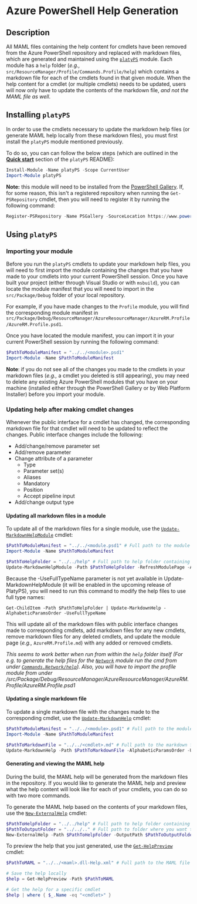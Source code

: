 # Azure PowerShell Help Generation

## Description

All MAML files containing the help content for cmdlets have been removed from the Azure PowerShell repository and replaced with markdown files, which are generated and maintained using the [`platyPS`](https://github.com/PowerShell/platyPS) module. Each module has a `help` folder (_e.g.,_ `src/ResourceManager/Profile/Commands.Profile/help`) which contains a markdown file for each of the cmdlets found in that given module. When the help content for a cmdlet (or multiple cmdlets) needs to be updated, users will now only have to update the contents of the markdown file, _and not the MAML file as well_.

## Installing `platyPS`

In order to use the cmdlets necessary to update the markdown help files (or generate MAML help locally from these markdown files), you must first install the `platyPS` module mentioned previously.

To do so, you can can follow the below steps (which are outlined in the [**Quick start**](https://github.com/PowerShell/platyPS#quick-start) section of the `platyPS` README):

```powershell
Install-Module -Name platyPS -Scope CurrentUser
Import-Module platyPS
```

**Note:** this module will need to be installed from the [PowerShell Gallery](http://www.powershellgallery.com/). If, for some reason, this isn't a registered repository when running the `Get-PSRepository` cmdlet, then you will need to register it by running the following command:

```powershell
Register-PSRepository -Name PSGallery -SourceLocation https://www.powershellgallery.com/api/v2/
```

## Using `platyPS`

### Importing your module

Before you run the `platyPS` cmdlets to update your markdown help files, you will need to first import the module containing the changes that you have made to your cmdlets into your current PowerShell session. Once you have built your project (either through Visual Studio or with `msbuild`), you can locate the module manifest that you will need to import in the `src/Package/Debug` folder of your local repository.

For example, if you have made changes to the `Profile` module, you will find the corresponding module manifest in `src/Package/Debug/ResourceManager/AzureResourceManager/AzureRM.Profile/AzureRM.Profile.psd1`.

Once you have located the module manifest, you can import it in your current PowerShell session by running the following command:

```powershell
$PathToModuleManifest = "../../<module>.psd1"
Import-Module -Name $PathToModuleManifest
```

**Note**: if you do not see all of the changes you made to the cmdlets in your markdown files (_e.g.,_ a cmdlet you deleted is still appearing), you may need to delete any existing Azure PowerShell modules that you have on your machine (installed either through the PowerShell Gallery or by Web Platform Installer) before you import your module.

### Updating help after making cmdlet changes

Whenever the public interface for a cmdlet has changed, the corresponding markdown file for that cmdlet will need to be updated to reflect the changes. Public interface changes include the following:

- Add/change/remove parameter set
- Add/remove parameter
- Change attribute of a parameter
    - Type
    - Parameter set(s)
    - Aliases
    - Mandatory
    - Position
    - Accept pipeline input
- Add/change output type

#### Updating all markdown files in a module

To update all of the markdown files for a single module, use the [`Update-MarkdownHelpModule`](https://github.com/PowerShell/platyPS/blob/master/docs/Update-MarkdownHelpModule.md) cmdlet:

```powershell
$PathToModuleManifest = "../../<module.psd1" # Full path to the module manifest that you have updated
Import-Module -Name $PathToModuleManifest

$PathToHelpFolder = "../../help" # Full path to help folder containing markdown files to be updated
Update-MarkdownHelpModule -Path $PathToHelpFolder -RefreshModulePage -AlphabeticParamsOrder
```

Because the -UseFullTypeName parameter is not yet available in Update-MarkdownHelpModule (it will be enabled in the upcoming release of PlatyPS), you will need to run this command to modify the help files to use full type names:
```
Get-ChildItem -Path $PathToHelpFolder | Update-MarkdownHelp -AlphabeticParamsOrder -UseFullTypeName
```

This will update all of the markdown files with public interface changes made to corresponding cmdlets, add markdown files for any new cmdlets, remove markdown files for any deleted cmdlets, and update the module page (_e.g.,_ `AzureRM.Profile.md`) with any added or removed cmdlets.

_This seems to work better when run from within the `help` folder itself (For e.g. to generate the help files for the [`Network`](https://github.com/Azure/azure-powershell/tree/preview/src/ResourceManager/Network) module run the cmd from under [`Commands.Network/help`](https://github.com/Azure/azure-powershell/tree/preview/src/ResourceManager/Network/Commands.Network/help)). Also, you will have to import the profile module from under <Repo base path>/src/Package/Debug/ResourceManager/AzureResourceManager/AzureRM.Profile/AzureRM.Profile.psd1_

#### Updating a single markdown file

To update a single markdown file with the changes made to the corresponding cmdlet, use the [`Update-MarkdownHelp`](https://github.com/PowerShell/platyPS/blob/master/docs/Update-MarkdownHelp.md) cmdlet:

```powershell
$PathToModuleManifest = "../../<module>.psd1" # Full path to the module manifest that you have updated
Import-Module -Name $PathToModuleManifest

$PathToMarkdownFile = "../../<cmdlet>.md" # Full path to the markdown file to be updated
Update-MarkdownHelp -Path $PathToMarkdownFile -AlphabeticParamsOrder -UseFullTypeName
```

#### Generating and viewing the MAML help

During the build, the MAML help will be generated from the markdown files in the repository. If you would like to generate the MAML help and preview what the help content will look like for each of your cmdlets, you can do so with two more commands.

To generate the MAML help based on the contents of your markdown files, use the [`New-ExternalHelp`](https://github.com/PowerShell/platyPS/blob/master/docs/New-ExternalHelp.md) cmdlet:

```powershell
$PathToHelpFolder = "../../help" # Full path to help folder containing markdown files to be updated
$PathToOutputFolder = "../../.." # Full path to folder where you want the MAML file to be generated
New-ExternalHelp -Path $PathToHelpFolder -OutputPath $PathToOutputFolder
```

To preview the help that you just generated, use the [`Get-HelpPreview`](https://github.com/PowerShell/platyPS/blob/master/docs/Get-HelpPreview.md) cmdlet:

```powershell
$PathToMAML = "../../<maml>.dll-Help.xml" # Full path to the MAML file that was generated

# Save the help locally
$help = Get-HelpPreview -Path $PathToMAML

# Get the help for a specific cmdlet
$help | where { $_.Name -eq "<cmdlet>" }
```
